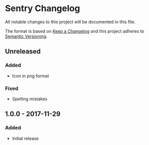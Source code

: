 # Sentry Changelog

All notable changes to this project will be documented in this file.

The format is based on [Keep a Changelog](http://keepachangelog.com/) and this project adheres to [Semantic Versioning](http://semver.org/).

## Unreleased

### Added
- Icon in png format

### Fixed
- Spelling mistakes


## 1.0.0 - 2017-11-29

### Added
- Initial release
